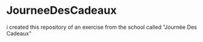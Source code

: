 # JourneeDesCadeaux
i created this repository of an exercise from the school called "Journée Des Cadeaux"
